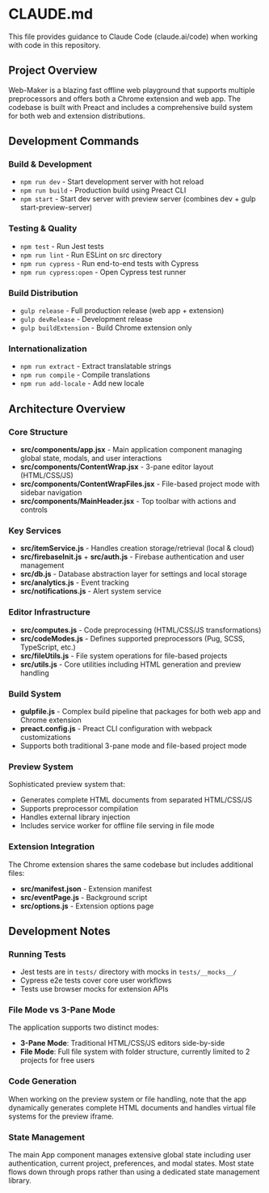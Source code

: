 # CLAUDE.md

This file provides guidance to Claude Code (claude.ai/code) when working with code in this repository.

## Project Overview

Web-Maker is a blazing fast offline web playground that supports multiple preprocessors and offers both a Chrome extension and web app. The codebase is built with Preact and includes a comprehensive build system for both web and extension distributions.

## Development Commands

### Build & Development

- `npm run dev` - Start development server with hot reload
- `npm run build` - Production build using Preact CLI
- `npm start` - Start dev server with preview server (combines dev + gulp start-preview-server)

### Testing & Quality

- `npm test` - Run Jest tests
- `npm run lint` - Run ESLint on src directory
- `npm run cypress` - Run end-to-end tests with Cypress
- `npm run cypress:open` - Open Cypress test runner

### Build Distribution

- `gulp release` - Full production release (web app + extension)
- `gulp devRelease` - Development release
- `gulp buildExtension` - Build Chrome extension only

### Internationalization

- `npm run extract` - Extract translatable strings
- `npm run compile` - Compile translations
- `npm run add-locale` - Add new locale

## Architecture Overview

### Core Structure

- **src/components/app.jsx** - Main application component managing global state, modals, and user interactions
- **src/components/ContentWrap.jsx** - 3-pane editor layout (HTML/CSS/JS)
- **src/components/ContentWrapFiles.jsx** - File-based project mode with sidebar navigation
- **src/components/MainHeader.jsx** - Top toolbar with actions and controls

### Key Services

- **src/itemService.js** - Handles creation storage/retrieval (local & cloud)
- **src/firebaseInit.js** + **src/auth.js** - Firebase authentication and user management
- **src/db.js** - Database abstraction layer for settings and local storage
- **src/analytics.js** - Event tracking
- **src/notifications.js** - Alert system service

### Editor Infrastructure

- **src/computes.js** - Code preprocessing (HTML/CSS/JS transformations)
- **src/codeModes.js** - Defines supported preprocessors (Pug, SCSS, TypeScript, etc.)
- **src/fileUtils.js** - File system operations for file-based projects
- **src/utils.js** - Core utilities including HTML generation and preview handling

### Build System

- **gulpfile.js** - Complex build pipeline that packages for both web app and Chrome extension
- **preact.config.js** - Preact CLI configuration with webpack customizations
- Supports both traditional 3-pane mode and file-based project mode

### Preview System

Sophisticated preview system that:

- Generates complete HTML documents from separated HTML/CSS/JS
- Supports preprocessor compilation
- Handles external library injection
- Includes service worker for offline file serving in file mode

### Extension Integration

The Chrome extension shares the same codebase but includes additional files:

- **src/manifest.json** - Extension manifest
- **src/eventPage.js** - Background script
- **src/options.js** - Extension options page

## Development Notes

### Running Tests

- Jest tests are in `tests/` directory with mocks in `tests/__mocks__/`
- Cypress e2e tests cover core user workflows
- Tests use browser mocks for extension APIs

### File Mode vs 3-Pane Mode

The application supports two distinct modes:

- **3-Pane Mode**: Traditional HTML/CSS/JS editors side-by-side
- **File Mode**: Full file system with folder structure, currently limited to 2 projects for free users

### Code Generation

When working on the preview system or file handling, note that the app dynamically generates complete HTML documents and handles virtual file systems for the preview iframe.

### State Management

The main App component manages extensive global state including user authentication, current project, preferences, and modal states. Most state flows down through props rather than using a dedicated state management library.
